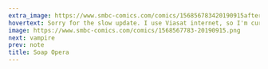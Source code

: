 ```yaml
---
extra_image: https://www.smbc-comics.com/comics/156856783420190915after.png
hovertext: Sorry for the slow update. I use Viasat internet, so I'm currently updating from the parking lot of a Starbucks.
image: https://www.smbc-comics.com/comics/1568567783-20190915.png
next: vampire
prev: note
title: Soap Opera
---
```

